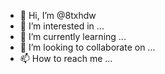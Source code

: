 - 👋 Hi, I’m @8txhdw
- 👀 I’m interested in ...
- 🌱 I’m currently learning ...
- 💞️ I’m looking to collaborate on ...
- 📫 How to reach me ...

<!---
8txhdw/8txhdw is a ✨ special ✨ repository because its `README.md` (this file) appears on your GitHub profile.
You can click the Preview link to take a look at your changes.
--->
